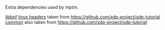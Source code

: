 Extra dependencies used by mptm.

[libbpf](./libbpf)
[linux headers](./headers/) taken from https://github.com/xdp-project/xdp-tutorial
[common](./common/) also taken from https://github.com/xdp-project/xdp-tutorial